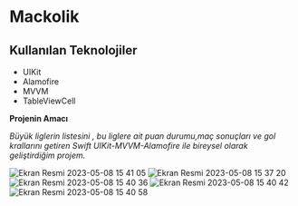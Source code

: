 # Mackolik

## Kullanılan Teknolojiler<br/>
* UIKit <br/>
* Alamofire <br/>
* MVVM <br/>
* TableViewCell <br/>

**Projenin Amacı** <br/>

*Büyük liglerin listesini , bu liglere ait puan durumu,maç sonuçları ve gol krallarını getiren Swift UIKit-MVVM-Alamofire ile bireysel olarak geliştirdiğim projem.*<br/>

![Ekran Resmi 2023-05-08 15 41 05](https://user-images.githubusercontent.com/43310723/236826514-8be2c8ca-1987-4594-abc0-46554d4ad536.png)
![Ekran Resmi 2023-05-08 15 37 20](https://user-images.githubusercontent.com/43310723/236826833-ff2991b8-198a-4d1c-ae60-2e58a11a0e18.png)
![Ekran Resmi 2023-05-08 15 40 36](https://user-images.githubusercontent.com/43310723/236826789-d5c5c6a5-bdd7-4453-b209-559c112ab0bb.png)
![Ekran Resmi 2023-05-08 15 40 42](https://user-images.githubusercontent.com/43310723/236826760-baccfcba-a2a0-49b0-8dee-1eb5339faee5.png)
![Ekran Resmi 2023-05-08 15 40 58](https://user-images.githubusercontent.com/43310723/236826668-42ba94c4-512a-41ca-a937-d0324bb4bf7d.png)
